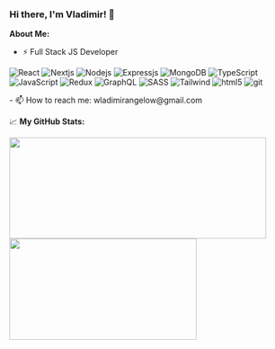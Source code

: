 ### Hi there, I'm Vladimir! 👋
**About Me:**
- ⚡ Full Stack JS Developer
<p>
<img alt="React" src="https://img.shields.io/badge/React-20232A?style=for-the-badge&logo=react&logoColor=61DAFB" />  
<img alt="Nextjs" src="https://img.shields.io/badge/next.js-000000?style=for-the-badge&logo=nextdotjs&logoColor=white" />  
<img alt="Nodejs" src="https://img.shields.io/badge/Node.js-339933?style=for-the-badge&logo=nodedotjs&logoColor=white" />  
<img alt="Expressjs" src="https://img.shields.io/badge/Express.js-000000?style=for-the-badge&logo=express&logoColor=white" />  
<img alt="MongoDB" src="https://img.shields.io/badge/MongoDB-4EA94B?style=for-the-badge&logo=mongodb&logoColor=white" />
<img alt="TypeScript" src="https://img.shields.io/badge/TypeScript-007ACC?style=for-the-badge&logo=typescript&logoColor=white" />
<img alt="JavaScript" src="https://img.shields.io/badge/JavaScript-323330?style=for-the-badge&logo=javascript&logoColor=F7DF1E" />
<img alt="Redux" src="	https://img.shields.io/badge/Redux-593D88?style=for-the-badge&logo=redux&logoColor=white" />  
<img alt="GraphQL" src="https://img.shields.io/badge/GraphQl-E10098?style=for-the-badge&logo=graphql&logoColor=white" />  
<img alt="SASS" src="https://img.shields.io/badge/Sass-CC6699?style=for-the-badge&logo=sass&logoColor=white" />  
<img alt="Tailwind" src="	https://img.shields.io/badge/Tailwind_CSS-38B2AC?style=for-the-badge&logo=tailwind-css&logoColor=white" />  
<img alt="html5" src="https://img.shields.io/badge/HTML5-E34F26?style=for-the-badge&logo=html5&logoColor=white" />  
<img alt="git" src="https://img.shields.io/badge/GIT-E44C30?style=for-the-badge&logo=git&logoColor=white" />
</p>
- 📫 How to reach me: wladimirangelow@gmail.com

 📈 **My GitHub Stats:**
<p>
  <img height="180em" width="457px" src="https://github-readme-stats.vercel.app/api?username=VladimirAngelov&hide=issues&show_icons=true&count_private=true"/>
  <img height="180em" width="333px" src="https://github-readme-stats.vercel.app/api/top-langs/?username=VladimirAngelov&layout=compact&hide=handlebars"/>
</p>
